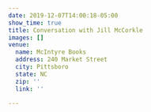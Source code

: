 ```yaml
---
date: 2019-12-07T14:00:18-05:00
show_time: true
title: Conversation with Jill McCorkle
images: []
venue:
  name: McIntyre Books
  address: 240 Market Street
  city: Pittsboro
  state: NC
  zip: ''
  link: ''

---
```

